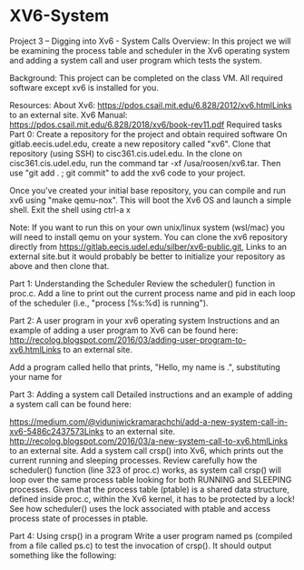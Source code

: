 # XV6-System

Project 3 – Digging into Xv6 - System Calls
Overview:
In this project we will be examining the process table and scheduler in the Xv6 operating system and adding a system call and user program which tests the system.

Background:
This project can be completed on the class VM. All required software except xv6 is installed for you.

Resources:
About Xv6: https://pdos.csail.mit.edu/6.828/2012/xv6.htmlLinks to an external site.
Xv6 Manual: https://pdos.csail.mit.edu/6.828/2018/xv6/book-rev11.pdf
Required tasks
Part 0: Create a repository for the project and obtain required software
On gitlab.eecis.udel.edu, create a new repository called "xv6". Clone that repository (using SSH) to cisc361.cis.udel.edu. In the clone on cisc361.cis.udel.edu, run the command tar -xf /usa/roosen/xv6.tar. Then use "git add . ; git commit" to add the xv6 code to your project.

Once you've created your initial base repository, you can compile and run xv6 using "make qemu-nox". This will boot the Xv6 OS and launch a simple shell. Exit the shell using ctrl-a x

Note: If you want to run this on your own unix/linux system (wsl/mac) you will need to install qemu on your system. You can clone the xv6 repository directly from https://gitlab.eecis.udel.edu/silber/xv6-public.git, Links to an external site.but it would probably be better to initialize your repository as above and then clone that.

Part 1: Understanding the Scheduler
Review the scheduler() function in proc.c. Add a line to print out the current process name and pid in each loop of the scheduler (i.e., "process [%s:%d] is running").

Part 2: A user program in your xv6 operating system
Instructions and an example of adding a user program to Xv6 can be found here: http://recolog.blogspot.com/2016/03/adding-user-program-to-xv6.htmlLinks to an external site.

Add a program called hello that prints, "Hello, my name is <name>.", substituting your name for <name>

Part 3: Adding a system call
Detailed instructions and an example of adding a system call can be found here:

https://medium.com/@viduniwickramarachchi/add-a-new-system-call-in-xv6-5486c2437573Links to an external site.
http://recolog.blogspot.com/2016/03/a-new-system-call-to-xv6.htmlLinks to an external site.
Add a system call crsp() into Xv6, which prints out the current running and sleeping processes. Review carefully how the scheduler() function (line 323 of proc.c) works, as system call crsp() will loop over the same process table looking for both RUNNING and SLEEPING processes. Given that the process table (ptable) is a shared data structure, defined inside proc.c, within the Xv6 kernel, it has to be protected by a lock! See how scheduler() uses the lock associated with ptable and access process state of processes in ptable.

Part 4: Using crsp() in a program
Write a user program named ps (compiled from a file called ps.c) to test the invocation of crsp(). It should output something like the following:
